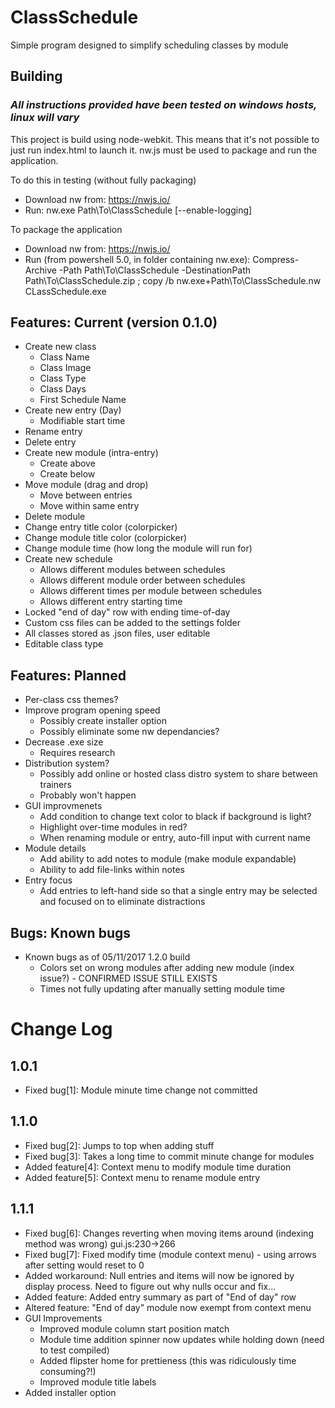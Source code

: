 # ClassSchedule
Simple program designed to simplify scheduling classes by module

## Building
### *All instructions provided have been tested on windows hosts, linux will vary*

This project is build using node-webkit. This means that it's not possible to just run index.html to launch it. nw.js must be used to package and run the application.

To do this in testing (without fully packaging)
- Download nw from: https://nwjs.io/
- Run: nw.exe Path\To\ClassSchedule [--enable-logging]

To package the application
- Download nw from: https://nwjs.io/
- Run (from powershell 5.0, in folder containing nw.exe): Compress-Archive -Path Path\To\ClassSchedule -DestinationPath Path\To\ClassSchedule.zip ; copy /b nw.exe+Path\To\ClassSchedule.nw CLassSchedule.exe

## Features: Current (version 0.1.0)
* Create new class
  * Class Name
  * Class Image
  * Class Type
  * Class Days
  * First Schedule Name
* Create new entry (Day)
  * Modifiable start time
* Rename entry
* Delete entry
* Create new module (intra-entry)
  * Create above
  * Create below
* Move module (drag and drop)
  * Move between entries
  * Move within same entry
* Delete module
* Change entry title color (colorpicker)
* Change module title color (colorpicker)
* Change module time (how long the module will run for)
* Create new schedule
  * Allows different modules between schedules
  * Allows different module order between schedules
  * Allows different times per module between schedules
  * Allows different entry starting time
* Locked "end of day" row with ending time-of-day
* Custom css files can be added to the settings folder
* All classes stored as .json files, user editable
* Editable class type

## Features: Planned
* Per-class css themes?
* Improve program opening speed
  * Possibly create installer option
  * Possibly eliminate some nw dependancies?
* Decrease .exe size
  * Requires research
* Distribution system?
  * Possibly add online or hosted class distro system to share between trainers
  * Probably won't happen
* GUI improvmenets
  * Add condition to change text color to black if background is light? 
  * Highlight over-time modules in red?
  * When renaming module or entry, auto-fill input with current name
* Module details
  * Add ability to add notes to module (make module expandable)
  * Ability to add file-links within notes
* Entry focus
  * Add entries to left-hand side so that a single entry may be selected and focused on to eliminate distractions

## Bugs: Known bugs
* Known bugs as of 05/11/2017 1.2.0 build
  * Colors set on wrong modules after adding new module (index issue?) - CONFIRMED ISSUE STILL EXISTS
  * Times not fully updating after manually setting module time
# Change Log
## 1.0.1
* Fixed bug[1]: Module minute time change not committed
## 1.1.0
* Fixed bug[2]: Jumps to top when adding stuff
* Fixed bug[3]: Takes a long time to commit minute change for modules
* Added feature[4]: Context menu to modify module time duration
* Added feature[5]: Context menu to rename module entry
## 1.1.1
* Fixed bug[6]: Changes reverting when moving items around (indexing method was wrong) gui.js:230->266
* Fixed bug[7]: Fixed modify time (module context menu) - using arrows after setting would reset to 0
* Added workaround: Null entries and items will now be ignored by display process. Need to figure out why nulls occur and fix...
* Added feature: Added entry summary as part of "End of day" row
* Altered feature: "End of day" module now exempt from context menu
* GUI Improvements
  * Improved module column start position match
  * Module time addition spinner now updates while holding down (need to test compiled)
  * Added flipster home for prettieness (this was ridiculously time consuming?!)
  * Improved module title labels
* Added installer option
